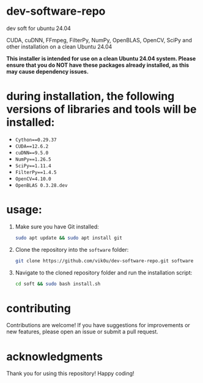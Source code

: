 # dev-software-repo
dev soft for ubuntu 24.04

CUDA, cuDNN, FFmpeg, FilterPy, NumPy, OpenBLAS, OpenCV, SciPy and other installation  on a clean Ubuntu 24.04

**This installer is intended for use on a clean Ubuntu 24.04 system. Please ensure that you do NOT have these packages already installed, as this may cause dependency issues.**

# during installation, the following versions of libraries and tools will be installed:
- `Cython==0.29.37`
- `CUDA==12.6.2`
- `cuDNN==9.5.0`
- `NumPy==1.26.5`
- `SciPy==1.11.4`
- `FilterPy==1.4.5`
- `OpenCV=4.10.0`
- `OpenBLAS 0.3.28.dev`

# usage:
1. Make sure you have Git installed:
   ```bash
   sudo apt update && sudo apt install git
   ```
   
2. Clone the repository into the `software` folder:
   ```bash
   git clone https://github.com/vik0u/dev-software-repo.git software
   ```
3. Navigate to the cloned repository folder and run the installation script:
   ```bash
   cd soft && sudo bash install.sh
   ```
# contributing
Contributions are welcome! If you have suggestions for improvements or new features, please open an issue or submit a pull request.

# acknowledgments
Thank you for using this repository! Happy coding!
